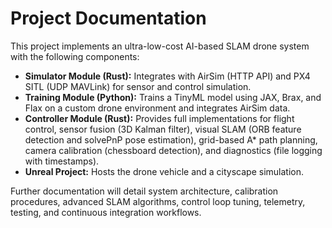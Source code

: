 # Project Documentation

This project implements an ultra-low-cost AI-based SLAM drone system with the following components:

- **Simulator Module (Rust):** Integrates with AirSim (HTTP API) and PX4 SITL (UDP MAVLink) for sensor and control simulation.
- **Training Module (Python):** Trains a TinyML model using JAX, Brax, and Flax on a custom drone environment and integrates AirSim data.
- **Controller Module (Rust):** Provides full implementations for flight control, sensor fusion (3D Kalman filter), visual SLAM (ORB feature detection and solvePnP pose estimation), grid-based A* path planning, camera calibration (chessboard detection), and diagnostics (file logging with timestamps).
- **Unreal Project:** Hosts the drone vehicle and a cityscape simulation.
  
Further documentation will detail system architecture, calibration procedures, advanced SLAM algorithms, control loop tuning, telemetry, testing, and continuous integration workflows.
